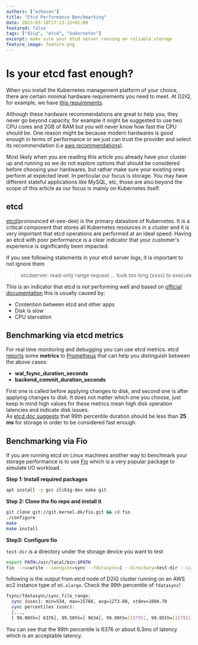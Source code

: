 ```yaml
---
authors: ["azhovan"]
title: "Etcd Performance Benchmarking"
date: 2023-03-10T17:13:12+01:00
featured: false
tags: ["d2iq", "etcd", "kubernetes"]
excerpt: make sure your etcd server running on reliable storage
feature_image: feature.png
---
```



# Is your etcd fast enough?

When you install the Kubernetes management platform of your choice, there are certain minimal hardware requirements you need to meet. At D2iQ, for example, we have [this requirements](https://docs.d2iq.com/dkp/2.4/resource-requirements).

Although these hardware recommendations are great to help you, they never go beyond capacity, for example it might be suggested to use two CPU cores and 2GB of RAM but you will never know how fast the CPU should be.  One reason might be because modern hardwares is good enough in terms of performance or we just can trust the provider and select its recommendation (i.e [aws recommendations](https://aws.amazon.com/intel/#Instance_Types)).

Most likely when you are reading this article you already have your cluster up and running so we do not explore options that should be considered before choosing your hardwares, but rather make sure your existing ones perform at expected level. In perticular our focus is storage. You may have different stateful applications like MySQL, etc, those are also beyond the scope of this article as our focus is mainly on Kubernetes itself.

## etcd
[etcd](https://github.com/etcd-io/etcd)(pronounced et-see-dee) is the primary datastore of Kubernetes. It is a critical component that stores all Kubernetes resources in a cluster and it is very important that etcd operations are performed at an ideal speed. Having an etcd with poor performance is a clear indicator that your customer's experience is significantly been impacted.

If you see following statements in your etcd server logs, it is important to not ignore them

>  etcdserver: read-only range request … took too long (xxxx) to execute


This is an indicator that etcd is not performing well and based on [official documentation](https://etcd.io/docs/v3.3/faq/#what-does-the-etcd-warning-apply-entries-took-too-long-mean) this is usually caused by:

- Contention between etcd and other apps
- Disk is slow
- CPU starvation

## Benchmarking via etcd metrics
For real time monitoring and debugging you can use etcd metrics. etcd [reports](https://etcd.io/docs/v3.4/metrics/) some **metrics** to [Prometheus](https://prometheus.io/) that can help you distinguish between the above cases:

- **wal\_fsync\_duration\_seconds**
- **backend\_commit\_duration\_seconds**

First one is called before applying changes to disk, and second one is after applying changes to disk. It does not matter which one you choose, just keep in mind high values for these metrics mean high disk operation latencies and indicate disk issues.  
As [etcd doc suggests](https://etcd.io/docs/v3.3/faq/#what-does-the-etcd-warning-apply-entries-took-too-long-mean) that 99th percentile duration should be less than **25 ms** for storage in order to be considered fast enough.

## Benchmarking via Fio
If you are running etcd on Linux machines another way to benchmark your storage performance is to use [Fio](https://github.com/axboe/fio) which is a very popular package to simulate I/O workload.

**Step 1: Install required packages**

```bash 
apt install -y gcc zlib1g-dev make git  
```

**Step 2: Clone the fio repo and install it**
```bash 
git clone git://git.kernel.dk/fio.git && cd fio
./configure
make 
make install   
  ```

**Step3: Configure fio**

`test-dir` is a directory under the storage device you want to test

 ```bash 
export PATH=/usr/local/bin:$PATH  
fio --rw=write --ioengine=sync --fdatasync=1 --directory=test-dir --size=22m --bs=2300 --name=mytest  
  ```
following is the output from etcd node of D2iQ cluster running on an AWS ec2 instance type of `m5.xlarge`. Check the 99th percentile of `fdatasync`!

 ```bash 
 fsync/fdatasync/sync_file_range:
   sync (usec): min=534, max=15766, avg=1273.08, stdev=1084.70
   sync percentiles (usec):
   |...,
   | 99.00th=[ 6376], 99.50th=[ 9634], 99.90th=[15795], 99.95th=[15795],
``` 

You can see that the 99th percentile is 6376 or about 6.3ms of latency which is an acceptable latency.